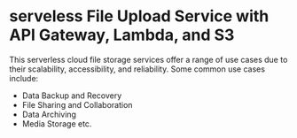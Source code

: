 # serveless File Upload Service with API Gateway, Lambda, and S3

This serverless cloud file storage services offer a range of use cases due to their scalability, accessibility, and reliability. 
Some common use cases include:

* Data Backup and Recovery
* File Sharing and Collaboration
* Data Archiving
* Media Storage etc.
